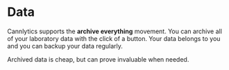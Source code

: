 # Data

Cannlytics supports the **archive everything** movement. You can archive all of your laboratory data with the click of a button. Your data belongs to you and you can backup your data regularly.

Archived data is cheap, but can prove invaluable when needed.
